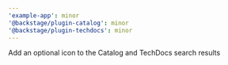 ```yaml
---
'example-app': minor
'@backstage/plugin-catalog': minor
'@backstage/plugin-techdocs': minor
---
```


Add an optional icon to the Catalog and TechDocs search results
